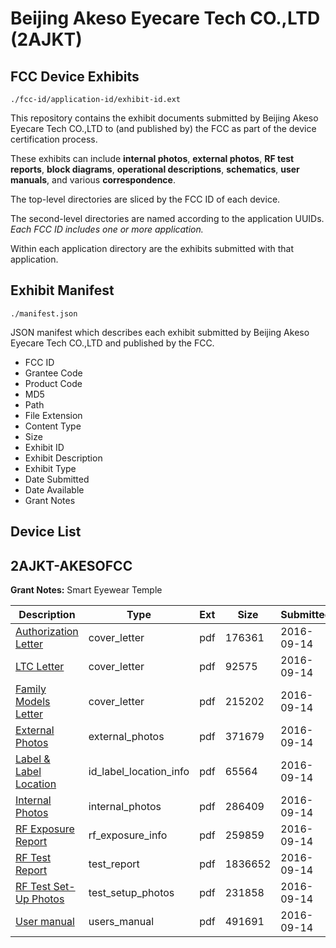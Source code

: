 # Beijing Akeso Eyecare Tech CO.,LTD (2AJKT)
## FCC Device Exhibits

```
./fcc-id/application-id/exhibit-id.ext
```

This repository contains the exhibit documents submitted by Beijing Akeso Eyecare Tech CO.,LTD to (and published by) the FCC as part of the device certification process.

These exhibits can include **internal photos**, **external photos**, **RF test reports**, **block diagrams**, **operational descriptions**, **schematics**, **user manuals**, and various **correspondence**.

The top-level directories are sliced by the FCC ID of each device.

The second-level directories are named according to the application UUIDs. *Each FCC ID includes one or more application.*

Within each application directory are the exhibits submitted with that application. 

## Exhibit Manifest

```
./manifest.json
```

JSON manifest which describes each exhibit submitted by Beijing Akeso Eyecare Tech CO.,LTD and published by the FCC.

- FCC ID
- Grantee Code
- Product Code
- MD5
- Path
- File Extension
- Content Type
- Size
- Exhibit ID
- Exhibit Description
- Exhibit Type
- Date Submitted
- Date Available
- Grant Notes

## Device List
## 2AJKT-AKESOFCC
**Grant Notes:** Smart Eyewear Temple

| Description | Type | Ext | Size | Submitted | Available |
| ----------- | ---- | --- | ---- | --------- | --------- |
| [Authorization Letter](2AJKT-AKESOFCC/bd2949340dff3ba88e28e60f85152754/3133723.pdf) | cover_letter | pdf | 176361 | 2016-09-14 | 2016-09-14 |
| [LTC Letter](2AJKT-AKESOFCC/bd2949340dff3ba88e28e60f85152754/3133724.pdf) | cover_letter | pdf | 92575 | 2016-09-14 | 2016-09-14 |
| [Family Models Letter](2AJKT-AKESOFCC/bd2949340dff3ba88e28e60f85152754/3133725.pdf) | cover_letter | pdf | 215202 | 2016-09-14 | 2016-09-14 |
| [External Photos](2AJKT-AKESOFCC/bd2949340dff3ba88e28e60f85152754/3133726.pdf) | external_photos | pdf | 371679 | 2016-09-14 | 2016-09-14 |
| [Label & Label Location](2AJKT-AKESOFCC/bd2949340dff3ba88e28e60f85152754/3133727.pdf) | id_label_location_info | pdf | 65564 | 2016-09-14 | 2016-09-14 |
| [Internal Photos](2AJKT-AKESOFCC/bd2949340dff3ba88e28e60f85152754/3133728.pdf) | internal_photos | pdf | 286409 | 2016-09-14 | 2016-09-14 |
| [RF Exposure Report](2AJKT-AKESOFCC/bd2949340dff3ba88e28e60f85152754/3133730.pdf) | rf_exposure_info | pdf | 259859 | 2016-09-14 | 2016-09-14 |
| [RF Test Report](2AJKT-AKESOFCC/bd2949340dff3ba88e28e60f85152754/3133732.pdf) | test_report | pdf | 1836652 | 2016-09-14 | 2016-09-14 |
| [RF Test Set-Up Photos](2AJKT-AKESOFCC/bd2949340dff3ba88e28e60f85152754/3133733.pdf) | test_setup_photos | pdf | 231858 | 2016-09-14 | 2016-09-14 |
| [User manual](2AJKT-AKESOFCC/bd2949340dff3ba88e28e60f85152754/3133734.pdf) | users_manual | pdf | 491691 | 2016-09-14 | 2016-09-14 |
